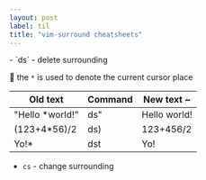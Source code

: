 ```yaml
---
layout: post
label: til
title: "vim-surround cheatsheets"
---
```


<p>
  
</p>
- `ds` - delete surrounding

🔔 the `*` is used to denote the current cursor place

 | Old text | Command | New text ~ |
|---- | ----- | ------ | 
| "Hello *world!" | ds" | Hello world!|
| (123+4*56)/2  | ds)| 123+456/2 |
| <div>Yo!*</div> | dst | Yo! |
- `cs` - change surrounding

